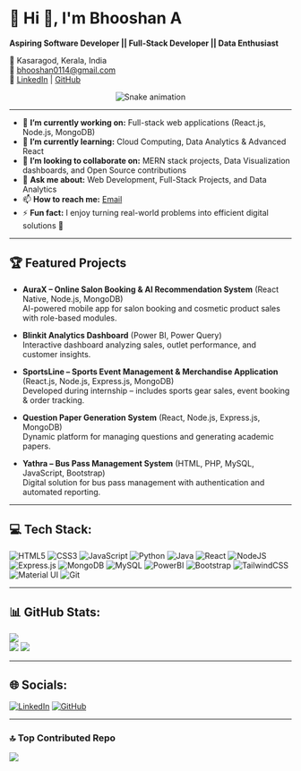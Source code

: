 # 💫 Hi 👋, I'm Bhooshan A
**Aspiring Software Developer || Full-Stack Developer || Data Enthusiast**

📍 Kasaragod, Kerala, India  
📧 bhooshan0114@gmail.com  
🔗 [LinkedIn](https://www.linkedin.com/in/bhooshan-a-b718b3302/) | [GitHub](https://github.com/bhooshan-0101)


<!-- Snake Game Repo View -->

<div align="center">
  <img src="https://profile-readme-generator.com/assets/snake.svg" alt="Snake animation" />
</div>


---

- 🔭 **I’m currently working on:** Full-stack web applications (React.js, Node.js, MongoDB)  
- 🌱 **I’m currently learning:** Cloud Computing, Data Analytics & Advanced React  
- 👯 **I’m looking to collaborate on:** MERN stack projects, Data Visualization dashboards, and Open Source contributions   
- 💬 **Ask me about:** Web Development, Full-Stack Projects, and Data Analytics  
- 📫 **How to reach me:** [Email](mailto:bhooshan0114@gmail.com)  
- ⚡ **Fun fact:** I enjoy turning real-world problems into efficient digital solutions 🚀  

---

## 🏆 Featured Projects
- **AuraX – Online Salon Booking & AI Recommendation System** (React Native, Node.js, MongoDB)  
  AI-powered mobile app for salon booking and cosmetic product sales with role-based modules.  

- **Blinkit Analytics Dashboard** (Power BI, Power Query)  
  Interactive dashboard analyzing sales, outlet performance, and customer insights.  

- **SportsLine – Sports Event Management & Merchandise Application** (React.js, Node.js, Express.js, MongoDB)  
  Developed during internship – includes sports gear sales, event booking & order tracking.  

- **Question Paper Generation System** (React, Node.js, Express.js, MongoDB)  
  Dynamic platform for managing questions and generating academic papers.  

- **Yathra – Bus Pass Management System** (HTML, PHP, MySQL, JavaScript, Bootstrap)  
  Digital solution for bus pass management with authentication and automated reporting.  

---

## 💻 Tech Stack:
![HTML5](https://img.shields.io/badge/html5-%23E34F26.svg?style=for-the-badge&logo=html5&logoColor=white) 
![CSS3](https://img.shields.io/badge/css3-%231572B6.svg?style=for-the-badge&logo=css3&logoColor=white)
![JavaScript](https://img.shields.io/badge/javascript-%23323330.svg?style=for-the-badge&logo=javascript&logoColor=%23F7DF1E)
![Python](https://img.shields.io/badge/python-3670A0?style=for-the-badge&logo=python&logoColor=ffdd54) 
![Java](https://img.shields.io/badge/java-%23ED8B00.svg?style=for-the-badge&logo=openjdk&logoColor=white)
![React](https://img.shields.io/badge/react-%2320232a.svg?style=for-the-badge&logo=react&logoColor=%2361DAFB)
![NodeJS](https://img.shields.io/badge/node.js-6DA55F?style=for-the-badge&logo=node.js&logoColor=white)
![Express.js](https://img.shields.io/badge/express.js-%23404d59.svg?style=for-the-badge&logo=express&logoColor=%2361DAFB)
![MongoDB](https://img.shields.io/badge/MongoDB-%234ea94b.svg?style=for-the-badge&logo=mongodb&logoColor=white)
![MySQL](https://img.shields.io/badge/mysql-%2300000f.svg?style=for-the-badge&logo=mysql&logoColor=white)
![PowerBI](https://img.shields.io/badge/powerbi-F2C811?style=for-the-badge&logo=powerbi&logoColor=black)
![Bootstrap](https://img.shields.io/badge/bootstrap-%23563D7C.svg?style=for-the-badge&logo=bootstrap&logoColor=white)
![TailwindCSS](https://img.shields.io/badge/tailwindcss-%2338B2AC.svg?style=for-the-badge&logo=tailwind-css&logoColor=white)
![Material UI](https://img.shields.io/badge/materialui-%230081CB.svg?style=for-the-badge&logo=material-ui&logoColor=white)
![Git](https://img.shields.io/badge/git-%23F05033.svg?style=for-the-badge&logo=git&logoColor=white)

---

## 📊 GitHub Stats:
![](https://github-readme-stats.vercel.app/api/top-langs/?username=bhooshan-0101&theme=dark&hide_border=false&include_all_commits=true&count_private=true&layout=compact)<br>
![](https://github-readme-stats.vercel.app/api?username=bhooshan-0101&theme=dark&hide_border=false&include_all_commits=true&count_private=true)
![](https://github-readme-streak-stats.herokuapp.com/?user=bhooshan-0101&theme=dark&hide_border=false)

---

## 🌐 Socials:
[![LinkedIn](https://img.shields.io/badge/LinkedIn-%230077B5.svg?logo=linkedin&logoColor=white)](https://www.linkedin.com/in/bhooshan-a-b718b3302/)
[![GitHub](https://img.shields.io/badge/GitHub-%23121011.svg?logo=github&logoColor=white)](https://github.com/bhooshan-0101)

---


### 🔝 Top Contributed Repo
![](https://github-contributor-stats.vercel.app/api?username=bhooshan-0101&limit=5&theme=dark&combine_all_yearly_contributions=true)
